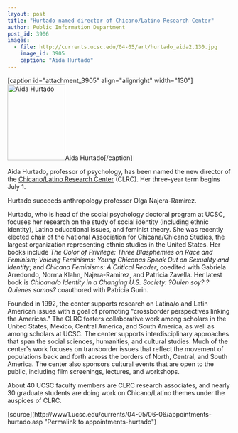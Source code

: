 ```yaml
---
layout: post
title: "Hurtado named director of Chicano/Latino Research Center"
author: Public Information Department
post_id: 3906
images:
  - file: http://currents.ucsc.edu/04-05/art/hurtado_aida2.130.jpg
    image_id: 3905
    caption: "Aida Hurtado"
---
```


[caption id="attachment_3905" align="alignright" width="130"]<a href="http://localhost/mysite/wp-content/uploads/2005/06/hurtado_aida2.130.jpg"><img class="size-full wp-image-3905" src="http://localhost/mysite/wp-content/uploads/2005/06/hurtado_aida2.130.jpg" alt="Aida Hurtado" width="130" height="171" /></a>Aida Hurtado[/caption]
<a name="content" id="content"></a>
<p>
  Aida Hurtado, professor of psychology, has been named the new director of the <a href="http://www.lals.ucsc.edu/clrc/about.html">Chicano/Latino Research Center</a> (CLRC). Her three-year term begins July 1.
</p>
<p>
  Hurtado succeeds anthropology professor Olga Najera-Ramirez.
</p>
<p>
  Hurtado, who is head of the social psychology doctoral program at UCSC, focuses her research on the study of social identity (including ethnic identity), Latino educational issues, and feminist theory. She was recently elected chair of the National Association for Chicana/Chicano Studies, the largest organization representing ethnic studies in the United States. Her books include <i>The Color of Privilege: Three Blasphemies on Race and Feminism; Voicing Feminisms: Young Chicanas Speak Out on Sexuality and Identity</i>; and <i>Chicana Feminisms: A Critical Reader</i>, coedited with Gabriela Arredondo, Norma Klahn, Najera-Ramirez, and Patricia Zavella. Her latest book is <i>Chicana/o Identity in a Changing U.S. Society: ?Quien soy? ?Quienes somos?</i> coauthored with Patricia Gurin.
</p>
<p>
  Founded in 1992, the center supports research on Latina/o and Latin American issues with a goal of promoting "crossborder perspectives linking the Americas." The CLRC fosters collaborative work among scholars in the United States, Mexico, Central America, and South America, as well as among scholars at UCSC. The center supports interdisciplinary approaches that span the social sciences, humanities, and cultural studies. Much of the center's work focuses on transborder issues that reflect the movement of populations back and forth across the borders of North, Central, and South America. The center also sponsors cultural events that are open to the public, including film screenings, lectures, and workshops.
</p>
<p>
  About 40 UCSC faculty members are CLRC research associates, and nearly 30 graduate students are doing work on Chicano/Latino themes under the auspices of CLRC.
</p>
[source](http://www1.ucsc.edu/currents/04-05/06-06/appointments-hurtado.asp "Permalink to appointments-hurtado")
